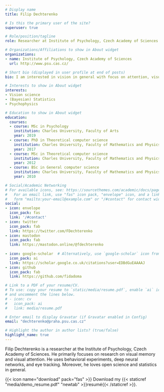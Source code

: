 ```yaml
---
# Display name
title: Filip Dechterenko

# Is this the primary user of the site?
superuser: true

# Role/position/tagline
role: Researcher at Institute of Psychology, Czech Academy of Sciences

# Organizations/Affiliations to show in About widget
organizations:
- name: Institute of Psychology, Czech Academy of Sciences
  url: http://www.psu.cas.cz/

# Short bio (displayed in user profile at end of posts)
bio: I am interested in vision in general with focus on attention, visual memory, and psychophysics. I also help with multiple projects as statistician.

# Interests to show in About widget
interests:
- Vision science
- (Bayesian) Statistics
- Psychophysics

# Education to show in About widget
education:
  courses:
  - course: MSc in Psychology
    institution: Charles University, Faculty of Arts
    year: 2019
  - course: PhD in Theoretical computer science
    institution: Charles University, Faculty of Mathematics and Physics
    year: 2017
  - course: MSc in Theoretical computer science
    institution: Charles University, Faculty of Mathematics and Physics
    year: 2012
  - course: BSc in General computer science
    institution: Charles University, Faculty of Mathematics and Physics
    year: 2010

# Social/Academic Networking
# For available icons, see: https://sourcethemes.com/academic/docs/page-builder/#icons
#   For an email link, use "fas" icon pack, "envelope" icon, and a link in the
#   form "mailto:your-email@example.com" or "/#contact" for contact widget.
social:
- icon: envelope
  icon_pack: fas
  link: '/#contact'
- icon: twitter
  icon_pack: fab
  link: https://twitter.com/FDechterenko
- icon: mastodon
  icon_pack: fab
  link: https://mastodon.online/@fdechterenko
  
- icon: google-scholar  # Alternatively, use `google-scholar` icon from `ai` icon pack
  icon_pack: ai
  link: https://scholar.google.co.uk/citations?user=EDBdGuEAAAAJ
- icon: github
  icon_pack: fab
  link: https://github.com/fidadoma

# Link to a PDF of your resume/CV.
# To use: copy your resume to `static/media/resume.pdf`, enable `ai` icons in `params.toml`, 
# and uncomment the lines below.
# - icon: cv
#   icon_pack: ai
#   link: media/resume.pdf

# Enter email to display Gravatar (if Gravatar enabled in Config)
email: "dechterenko@praha.psu.cas.cz"

# Highlight the author in author lists? (true/false)
highlight_name: true
---
```


Filip Dechterenko is a researcher at the Institute of Psychology, Czech Academy of Sciences. He primarily focuses on research on visual memory and visual attention. He uses behavioral experiments, deep neural networks, and eye tracking. Moreover, he loves open science and statistics in general.

{{< icon name="download" pack="fas" >}} Download my {{< staticref "media/demo_resume.pdf" "newtab" >}}resumé{{< /staticref >}}.
